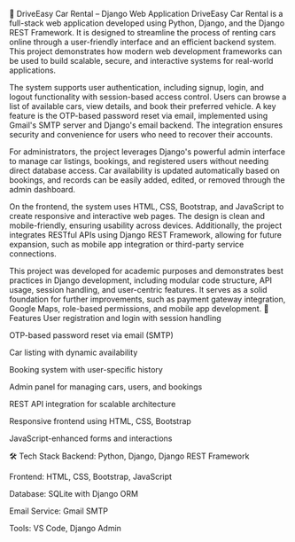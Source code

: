 🚗 DriveEasy Car Rental – Django Web Application
DriveEasy Car Rental is a full-stack web application developed using Python, Django, and the Django REST Framework. It is designed to streamline the process of renting cars online through a user-friendly interface and an efficient backend system. This project demonstrates how modern web development frameworks can be used to build scalable, secure, and interactive systems for real-world applications.

The system supports user authentication, including signup, login, and logout functionality with session-based access control. Users can browse a list of available cars, view details, and book their preferred vehicle. A key feature is the OTP-based password reset via email, implemented using Gmail's SMTP server and Django's email backend. The integration ensures security and convenience for users who need to recover their accounts.

For administrators, the project leverages Django's powerful admin interface to manage car listings, bookings, and registered users without needing direct database access. Car availability is updated automatically based on bookings, and records can be easily added, edited, or removed through the admin dashboard.

On the frontend, the system uses HTML, CSS, Bootstrap, and JavaScript to create responsive and interactive web pages. The design is clean and mobile-friendly, ensuring usability across devices. Additionally, the project integrates RESTful APIs using Django REST Framework, allowing for future expansion, such as mobile app integration or third-party service connections.

This project was developed for academic purposes and demonstrates best practices in Django development, including modular code structure, API usage, session handling, and user-centric features. It serves as a solid foundation for further improvements, such as payment gateway integration, Google Maps, role-based permissions, and mobile app development.
🔧 Features
User registration and login with session handling

OTP-based password reset via email (SMTP)

Car listing with dynamic availability

Booking system with user-specific history

Admin panel for managing cars, users, and bookings

REST API integration for scalable architecture

Responsive frontend using HTML, CSS, Bootstrap

JavaScript-enhanced forms and interactions

🛠️ Tech Stack
Backend: Python, Django, Django REST Framework

Frontend: HTML, CSS, Bootstrap, JavaScript

Database: SQLite with Django ORM

Email Service: Gmail SMTP

Tools: VS Code, Django Admin
